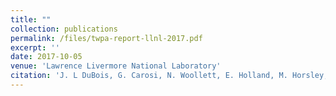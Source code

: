 ```yaml
---
title: ""
collection: publications
permalink: /files/twpa-report-llnl-2017.pdf
excerpt: ''
date: 2017-10-05
venue: 'Lawrence Livermore National Laboratory'
citation: 'J. L DuBois, G. Carosi, N. Woollett, E. Holland, M. Horsley, D. Qu, <b>N. Materise</b>, O Drury, G. Chapline, S. Friedrich. &quot;Report to Lincoln Labs on TWPAs,&quot; 2017, <a href="https://www.osti.gov/biblio/1399728">https://www.osti.gov/biblio/1399728</a>'
---
```

